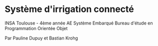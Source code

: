 # Système d'irrigation connecté

INSA Toulouse - 4ème année AE Système Embarqué
Bureau d'étude en Programmation Orientée Objet 

Par Pauline Dupuy et Bastian Krohg

